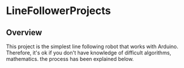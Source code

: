 # LineFollowerProjects

## Overview
This project is the simplest line following robot that works with Arduino.
Therefore, it's ok if you don't have knowledge of difficult algorithms, mathematics.
the process has been explained below.
